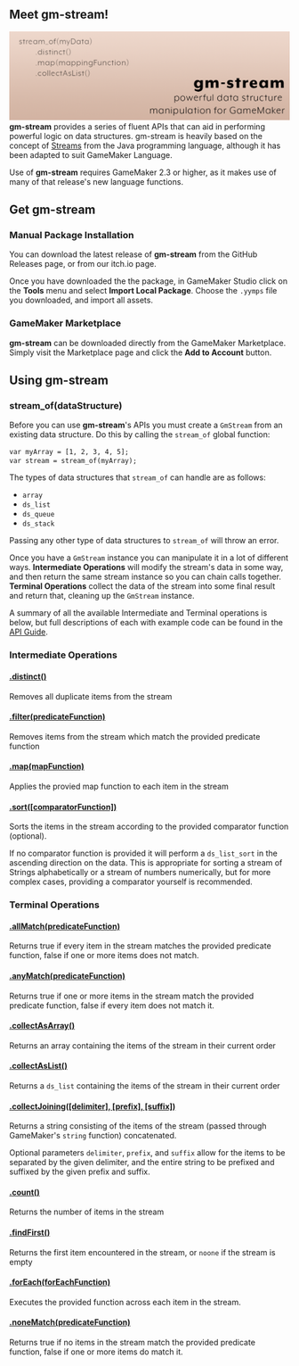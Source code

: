 ## Meet gm-stream!
![Header](images/header-wide.png)
**gm-stream** provides a series of fluent APIs that can aid in performing powerful logic on data structures. gm-stream is heavily based on the concept of [Streams](https://docs.oracle.com/javase/8/docs/api/java/util/stream/Stream.html) from the Java programming language, although it has been adapted to suit GameMaker Language.

Use of **gm-stream** requires GameMaker 2.3 or higher, as it makes use of many of that release's new language functions.

## Get gm-stream
### Manual Package Installation
You can download the latest release of **gm-stream** from the GitHub Releases page, or from our itch.io page.

Once you have downloaded the the package, in GameMaker Studio click on the **Tools** menu and select **Import Local Package**. Choose the `.yymps` file you downloaded, and import all assets.

### GameMaker Marketplace
**gm-stream** can be downloaded directly from the GameMaker Marketplace. Simply visit the Marketplace page and click the **Add to Account** button.

## Using gm-stream
### stream_of(dataStructure)
Before you can use **gm-stream**'s APIs you must create a `GmStream` from an existing data structure. Do this by calling the `stream_of` global function:
```
var myArray = [1, 2, 3, 4, 5];
var stream = stream_of(myArray);
```
The types of data structures that `stream_of` can handle are as follows:
* `array`
* `ds_list`
* `ds_queue`
* `ds_stack`

Passing any other type of data structures to `stream_of` will throw an error.

Once you have a `GmStream` instance you can manipulate it in a lot of different ways. **Intermediate Operations** will modify the stream's data in some way, and then return the same stream instance so you can chain calls together. **Terminal Operations** collect the data of the stream into some final result and return that, cleaning up the `GmStream` instance.

A summary of all the available Intermediate and Terminal operations is below, but full descriptions of each with example code can be found in the [API Guide](API.md).

### Intermediate Operations
#### [.distinct()](API.md#distinct)
Removes all duplicate items from the stream

#### [.filter(predicateFunction)](API.md#filterpredicatefunction)
Removes items from the stream which match the provided predicate function

#### [.map(mapFunction)](API.md#mapmapfunction)
Applies the provied map function to each item in the stream

#### [.sort([comparatorFunction])](API.md#sortcomparatorFunction)
Sorts the items in the stream according to the provided comparator function (optional).

If no comparator function is provided it will perform a `ds_list_sort` in the ascending direction on the data.
This is appropriate for sorting a stream of Strings alphabetically or a stream of numbers numerically, but for more complex
cases, providing a comparator yourself is recommended.

### Terminal Operations
#### [.allMatch(predicateFunction)](API.md#allmatchpredicatefunction)
Returns true if every item in the stream matches the provided predicate function, false if one or more items does not match.

#### [.anyMatch(predicateFunction)](API.md#anymatchpredicatefunction)
Returns true if one or more items in the stream match the provided predicate function, false if every item does not match it.

#### [.collectAsArray()](API.md#collectasarray)
Returns an array containing the items of the stream in their current order

#### [.collectAsList()](API.md#collectaslist)
Returns a `ds_list` containing the items of the stream in their current order

#### [.collectJoining([delimiter], [prefix], [suffix])](API.md#collectjoiningdelimiter-prefix-suffix)
Returns a string consisting of the items of the stream (passed through GameMaker's `string` function) concatenated.

Optional parameters `delimiter`, `prefix`, and `suffix` allow for the items to be separated by the given delimiter, and the entire string to be prefixed and suffixed by the given prefix and suffix.

#### [.count()](API.md#count)
Returns the number of items in the stream

#### [.findFirst()](API.md#findFirst)
Returns the first item encountered in the stream, or `noone` if the stream is empty

#### [.forEach(forEachFunction)](API.md#foreachforeachfunction)
Executes the provided function across each item in the stream.

#### [.noneMatch(predicateFunction)](API.md#nonematchpredicatefunction)
Returns true if no items in the stream match the provided predicate function, false if one or more items do match it.
